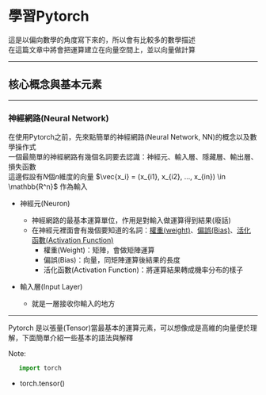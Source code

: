 # 學習Pytorch

這是以偏向數學的角度寫下來的，所以會有比較多的數學描述  
在這篇文章中將會把運算建立在向量空間上，並以向量做計算

---
## 核心概念與基本元素
---
### 神經網路(Neural Network)

在使用Pytorch之前，先來點簡單的神經網路(Neural Network, NN)的概念以及數學操作式  
一個最簡單的神經網路有幾個名詞要去認識：神經元、輸入層、隱藏層、輸出層、損失函數  
這邊假設有$N$個$n$維度的向量 $\vec{x_i} = (x_{i1}, x_{i2}, ..., x_{in}) \in \mathbb{R^n}$ 作為輸入

* 神經元(Neuron)
  * 神經網路的最基本運算單位，作用是對輸入做運算得到結果(廢話)
  * 在神經元裡面會有幾個要知道的名詞：<u>權重(weight)</u>、<u>偏誤(Bias)</u>、<u>活化函數(Activation Function)</u>
    * 權重(Weight)：矩陣，會做矩陣運算
    * 偏誤(Bias)：向量，同矩陣運算後結果的長度
    * 活化函數(Activation Function)：將運算結果轉成機率分布的樣子
  

* 輸入層(Input Layer)
  *  就是一層接收你輸入的地方

---

Pytorch 是以張量(Tensor)當最基本的運算元素，可以想像成是高維的向量便於理解，下面簡單介紹一些基本的語法與解釋


Note: 
```python
   import torch 
```


* torch.tensor()